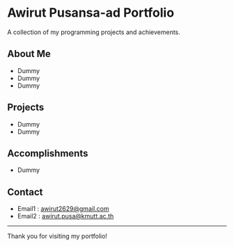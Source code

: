 # Awirut Pusansa-ad Portfolio

A collection of my programming projects and achievements.

## About Me

- Dummy
- Dummy
- Dummy

## Projects

- Dummy
- Dummy

## Accomplishments

- Dummy

## Contact

- Email1 : awirut2629@gmail.com
- Email2 : awirut.pusa@kmutt.ac.th

---

Thank you for visiting my portfolio!
